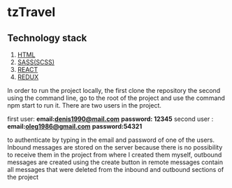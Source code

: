 # tzTravel

<h2>Technology stack</h2>
<ol>
  <li><a href="https://developer.mozilla.org/ru/docs/Learn/HTML/%D0%92%D0%B2%D0%B5%D0%B4%D0%B5%D0%BD%D0%B8%D0%B5_%D0%B2_HTML">HTML</a></li>
  <li><a href="https://sass-scss.ru/guide/">SASS(SCSS)</a></li>
  <li><a href="https://reactjs.org/">REACT</a></li>
  <li><a href="https://redux.js.org/">REDUX</a></li>
</ol>

<p>In order to run the project locally, the first clone the repository the second using the command line, go to the root of the project and use the command npm start to run it.
There are two users in the project.</p> 

first user:
 <b>email:denis1990@mail.com</b>
 <b>password: 12345</b>
second user :
 <b>email:oleg1986@gmail.com</b>
 <b>password:54321</b>
 
<p>to authenticate by typing in the email and password of one of the users. 
Inbound messages are stored on the server because there is no possibility
to receive them in the project from where I created them myself,
outbound messages are created using the create button in remote messages contain all messages
that were deleted from the inbound and outbound sections of the project</p>
